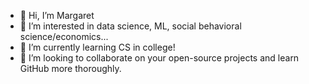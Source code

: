 - 👋 Hi, I’m Margaret
- 👀 I’m interested in data science, ML, social behavioral science/economics...
- 🌱 I’m currently learning CS in college!
- 💞️ I’m looking to collaborate on your open-source projects and learn GitHub more thoroughly.

<!---
wangmargaret/wangmargaret is a ✨ special ✨ repository because its `README.md` (this file) appears on your GitHub profile.
You can click the Preview link to take a look at your changes.
--->
